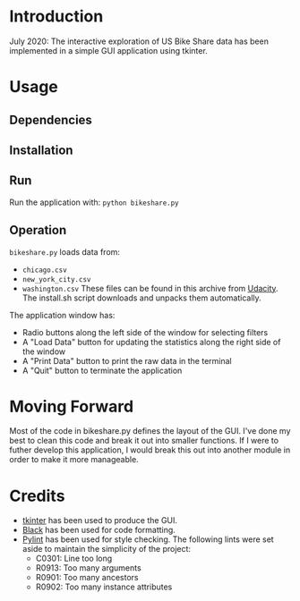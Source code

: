 # Introduction

July 2020: The interactive exploration of US Bike Share data has been implemented in a simple GUI application using tkinter.

# Usage

## Dependencies

## Installation


## Run

Run the application with:
`python bikeshare.py`

## Operation

`bikeshare.py` loads data from:
- `chicago.csv`
- `new_york_city.csv`
- `washington.csv`
These files can be found in this archive from [Udacity](https://video.udacity-data.com/topher/2018/March/5aab379c_bikeshare-2/bikeshare-2.zip). The install.sh script downloads and unpacks them automatically.

The application window has:
- Radio buttons along the left side of the window for selecting filters
- A "Load Data" button for updating the statistics along the right side of the window
- A "Print Data" button to print the raw data in the terminal
- A "Quit" button to terminate the application


# Moving Forward

Most of the code in bikeshare.py defines the layout of the GUI. I've done my best to clean this code and break it out into smaller functions. If I were to futher develop this application, I would break this out into another module in order to make it more manageable.

# Credits

- [tkinter](https://docs.python.org/3/library/tkinter.html) has been used to produce the GUI.
- [Black](https://pypi.org/project/black/) has been used for code formatting.
- [Pylint](https://pylint.org/) has been used for style checking. 
    The following lints were set aside to maintain the simplicity of the project:
    - C0301: Line too long
    - R0913: Too many arguments
    - R0901: Too many ancestors
    - R0902: Too many instance attributes
